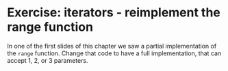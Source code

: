 # Exercise: iterators - reimplement the range function

In one of the first slides of this chapter we saw a partial implementation of the `range` function.
Change that code to have a full implementation, that can accept 1, 2, or 3 parameters.



